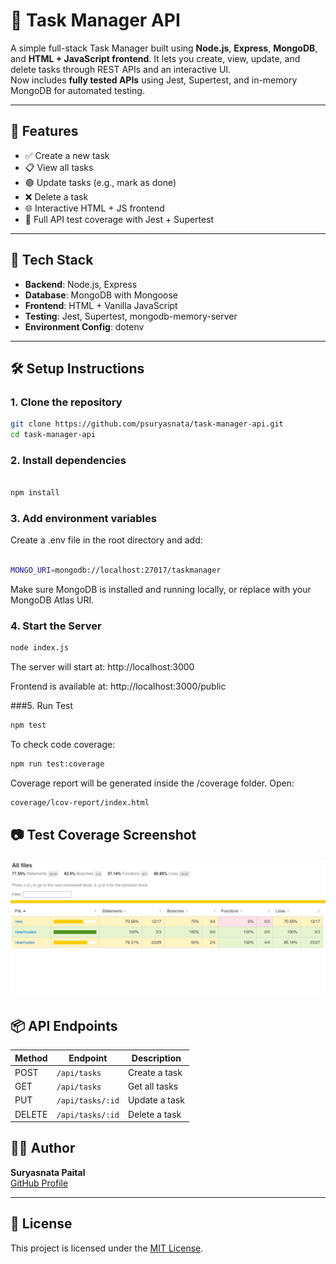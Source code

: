 # 📝 Task Manager API

A simple full-stack Task Manager built using **Node.js**, **Express**, **MongoDB**, and **HTML + JavaScript frontend**. It lets you create, view, update, and delete tasks through REST APIs and an interactive UI.  
Now includes **fully tested APIs** using Jest, Supertest, and in-memory MongoDB for automated testing.

---

## 🚀 Features

- ✅ Create a new task
- 📋 View all tasks
- 🟢 Update tasks (e.g., mark as done)
- ❌ Delete a task
- 🌐 Interactive HTML + JS frontend
- 🧪 Full API test coverage with Jest + Supertest

---

## 🧰 Tech Stack

- **Backend**: Node.js, Express
- **Database**: MongoDB with Mongoose
- **Frontend**: HTML + Vanilla JavaScript
- **Testing**: Jest, Supertest, mongodb-memory-server
- **Environment Config**: dotenv

---

## 🛠️ Setup Instructions

### 1. Clone the repository

```bash
git clone https://github.com/psuryasnata/task-manager-api.git
cd task-manager-api
```

### 2. Install dependencies

```bash

npm install

```

### 3. Add environment variables

Create a .env file in the root directory and add:

```bash

MONGO_URI=mongodb://localhost:27017/taskmanager

```
Make sure MongoDB is installed and running locally, or replace with your MongoDB Atlas URI.

### 4. Start the Server

```bash
node index.js
```

The server will start at:
http://localhost:3000

Frontend is available at:
http://localhost:3000/public

###5. Run Test

```bash
npm test
```

To check code coverage:
```bash
npm run test:coverage
```
Coverage report will be generated inside the /coverage folder. Open:
```bash
coverage/lcov-report/index.html
```

## 📷 Test Coverage Screenshot

![Test Coverage Screenshot](./coverage/lcov-report/coverage-screenshot.png)


## 📦 API Endpoints

| Method | Endpoint         | Description     |
|--------|------------------|-----------------|
| POST   | `/api/tasks`     | Create a task   |
| GET    | `/api/tasks`     | Get all tasks   |
| PUT    | `/api/tasks/:id` | Update a task   |
| DELETE | `/api/tasks/:id` | Delete a task   |


## 👨‍💻 Author

**Suryasnata Paital**  
[GitHub Profile](https://github.com/psuryasnata)

---

## 📄 License

This project is licensed under the [MIT License](LICENSE).

